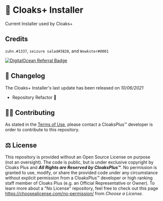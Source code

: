 # 📢 Cloaks+ Installer

  

Current Installer used by Cloaks+

  

## Credits

`zuhn.#1337`, `seizure salad#3820`, and `Wowkster#0001`

  

[![DigitalOcean Referral Badge](https://web-platforms.sfo2.cdn.digitaloceanspaces.com/WWW/Badge%201.svg)](https://www.digitalocean.com/?refcode=2538a60387c7&utm_campaign=Referral_Invite&utm_medium=Referral_Program&utm_source=badge)

  

## 📃 Changelog

The Cloaks+ Installer's last update has been released on *10/06/2021*

  

- Repository Refactor 🚜

  

## 🤝🏻 Contributing

  

As stated in the [Terms of Use](https://github.com/CloaksPlus/NewInstaller/blob/master/TOU.md), please contact a CloaksPlus™ developer is order to contribute to this repository.

  

## ⚖ License

  

This repository is provided without an Open Source License on purpose (not an oversight). The code is public, but is under exclusive copyright by Cloaks Plus and ***All Rights are Reserved by CloaksPlus™***. No permission is granted to use, modify, or share the provided code under any circumstance without explicit permission from a CloaksPlus™ developer or high ranking staff member of Cloaks Plus (e.g. an Official Representative or Owner). To learn more about a "No License" repository, feel free to check out this page https://choosealicense.com/no-permission/ from *Choose a License*.
